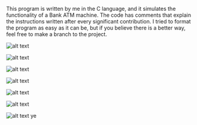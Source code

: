 This program is written by me in the C language, and it simulates the functionality of a Bank ATM machine.
The code has comments that explain the instructions written after every significant contribution. 
I tried to format the program as easy as it can be, but if you believe there is a better way, feel free to make a branch to the project.

![alt text](https://github.com/asvpxangel/ATM/blob/master/Output%20Screenshots/1.png)

![alt text](https://github.com/asvpxangel/ATM/blob/master/Output%20Screenshots/2.png)

![alt text](https://github.com/asvpxangel/ATM/blob/master/Output%20Screenshots/4.png)

![alt text](https://github.com/asvpxangel/ATM/blob/master/Output%20Screenshots/5.png)

![alt text](https://github.com/asvpxangel/ATM/blob/master/Output%20Screenshots/6.png)

![alt text](https://github.com/asvpxangel/ATM/blob/master/Output%20Screenshots/7.png)

![alt text](https://github.com/asvpxangel/ATM/blob/master/Output%20Screenshots/8.png)
ye


